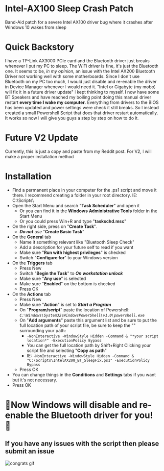 # Intel-AX100 Sleep Crash Patch
Band-Aid patch for a severe Intel AX100 driver bug where it crashes after Windows 10 wakes from sleep

# Quick Backstory

I have a TP-Link AX3000 PCIe card and the Bluetooth driver just breaks whenever I put my PC to sleep. The WiFi driver is fine, it's just the Bluetooth one. It seems to be, *in my opinion,* an issue with the Intel AX200 Bluetooth Driver not working well with some motherboards. Since I don't use Bluetooth on my PC too much, I would just disable and re-enable the driver in Device Manager whenever I would need it. "Intel or Gigabyte (my mobo) will fix it in a future driver update" I kept thinking to myself. I now have some BT Speakers and have reached my boiling point doing this manual driver restart **every time I wake my computer**. Everything from drivers to the BIOS has been updated and power settings were check it still breaks. So I instead created a small Powershell Script that does that driver restart automatically. It works so now I will give you guys a step by step on how to do it.

# Future V2 Update

Currently, this is just a copy and paste from my Reddit post. For V2, I will make a proper installation method

# Installation

* Find a permanent place in your computer for the .ps1 script and move it there. I recommend creating a folder in your root directory. IE: C:\Scripts\
* Open the Start Menu and search "**Task Scheduler**" and open it
   * Or you can find it in the **Windows** **Administrative Tools** folder in the Start Menu
   * Or you could press Win+R and type "**taskschd.msc**"
* On the right side, press on "**Create Task**".
   * ***Do not*** *use* "**Create Basic Task**"
* On the **General** tab
   * Name it something relevant like "Bluetooth Sleep Check"
   * Add a description for your future self to read if you want
   * Make sure "**Run with highest privileges**" is checked
   * Switch "**Configure for**" to your Windows version
* On the **Triggers** tab
   * Press New
   * Switch "**Begin the Task**" to ***On workstation unlock***
   * Make sure "**Any use**" is selected
   * Make sure "**Enabled**" on the bottom is checked
   * Press OK
* On the **Actions** tab
   * Press New
   * Make sure "**Action**" is set to ***Start a Program***
   * On "**Program/script**" paste the location of Powershell: *`C:\Windows\System32\WindowsPowerShell\v1.0\powershell.exe`*
   * On "**Add arguments**" paste this argument list and be sure to put the full location path of your script file, be sure to keep the "" surrounding your path:
      * `-NonInteractive -WindowStyle Hidden -Command & "*your script location*" -ExecutionPolicy Bypass`
      * You can get the full location path by Shift+Right Clicking your script file and selecting "**Copy as path**"
      * IE: `-NonInteractive -WindowStyle Hidden -Command & "C:\Scripts\IntelAX200_BT_SleepFix.ps1" -ExecutionPolicy Bypass`
   * Press OK
* You can change things in the **Conditions** and **Settings** tabs if you want but it's not necessary.
* Press OK

# 🎉Now Windows will disable and re-enable the Bluetooth driver for you! 🎉
## If you have any issues with the script then please submit an issue

![congrats gif](https://media1.tenor.com/m/qidowOYwqScAAAAd/yes-yes-sir.gif)
